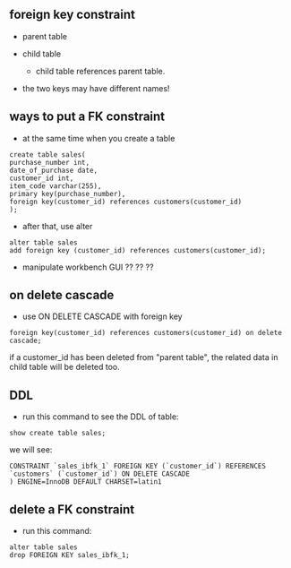 ## foreign key constraint

- parent table
- child table
  - child table references parent table.
  
- the two keys may have different names!

## ways to put a FK constraint

- at the same time when you create a table
```
create table sales(
purchase_number int,
date_of_purchase date,
customer_id int,
item_code varchar(255),
primary key(purchase_number),
foreign key(customer_id) references customers(customer_id)
);
```

- after that, use alter
```
alter table sales
add foreign key (customer_id) references customers(customer_id);
```

- manipulate workbench GUI
??
??
??

## on delete cascade

- use ON DELETE CASCADE with foreign key
```
foreign key(customer_id) references customers(customer_id) on delete cascade;
```
if a customer_id has been deleted from "parent table", the related data in child table will be deleted too.

## DDL
- run this command to see the DDL of table:
```
show create table sales;
```
we will see:
```
CONSTRAINT `sales_ibfk_1` FOREIGN KEY (`customer_id`) REFERENCES `customers` (`customer_id`) ON DELETE CASCADE
) ENGINE=InnoDB DEFAULT CHARSET=latin1
```

## delete a FK constraint

- run this command:
```
alter table sales
drop FOREIGN KEY sales_ibfk_1;
```




